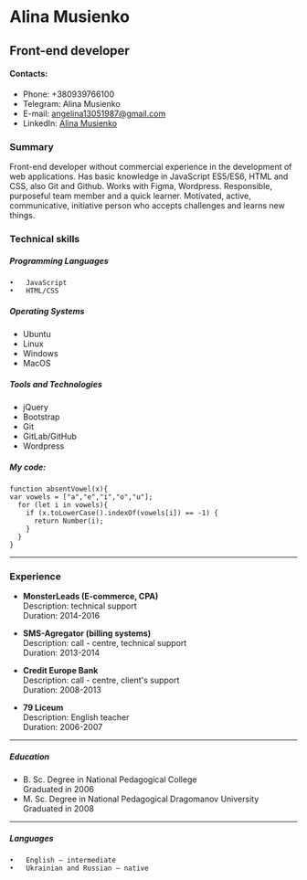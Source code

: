# Alina Musienko
## Front-end developer
#### Contacts:
* Phone: +380939766100
* Telegram: Alina Musienko
* E-mail: angelina13051987@gmail.com
* LinkedIn: [Alina Musienko](https://linkedin.com/in/алина-мусиенко-b515aa220)
### Summary
 Front-end developer without commercial experience in the development of web applications. Has basic knowledge in JavaScript ES5/ES6, HTML and CSS, also Git and Github. Works with Figma, Wordpress.
  Responsible, purposeful team member and a quick learner. Motivated, active, communicative, initiative person who accepts challenges and learns new things.
### Technical skills
 ##### Programming Languages
	•	JavaScript
	•	HTML/CSS
 ##### Operating Systems
* Ubuntu
* Linux
* Windows
* MacOS
 ##### Tools and Technologies
- jQuery
- Bootstrap
- Git
- GitLab/GitHub
- Wordpress

##### My code:


    function absentVowel(x){
    var vowels = ["a","e","i","o","u"];
      for (let i in vowels){
        if (x.toLowerCase().indexOf(vowels[i]) == -1) {
          return Number(i);
        }
      }
    }

---
### Experience

* **MonsterLeads (E-commerce, CPA)**\
Description: technical support\
Duration: 2014-2016

* **SMS-Agregator (billing systems)**\
Description: call - centre, technical support\
Duration: 2013-2014

* **Credit Europe Bank**\
Description: call - centre, client's support\
Duration: 2008-2013

* **79 Liceum**\
Description: English teacher\
Duration: 2006-2007
---

##### Education
- B. Sc. Degree in National Pedagogical College\
Graduated in 2006
- M. Sc. Degree in National Pedagogical Dragomanov University\
Graduated in 2008
---
##### Languages
	•	English – intermediate
	•	Ukrainian and Russian – native
